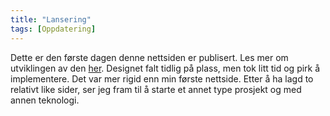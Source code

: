 ```yaml
---
title: "Lansering"
tags: [Oppdatering]
---
```


Dette er den første dagen denne nettsiden er publisert. Les mer om utviklingen av den [her](/prosjekter/it-portefolje). Designet falt tidlig på plass, men tok litt tid og pirk å implementere. Det var mer rigid enn min første nettside. Etter å ha lagd to relativt like sider, ser jeg fram til å starte et annet type prosjekt og med annen teknologi.